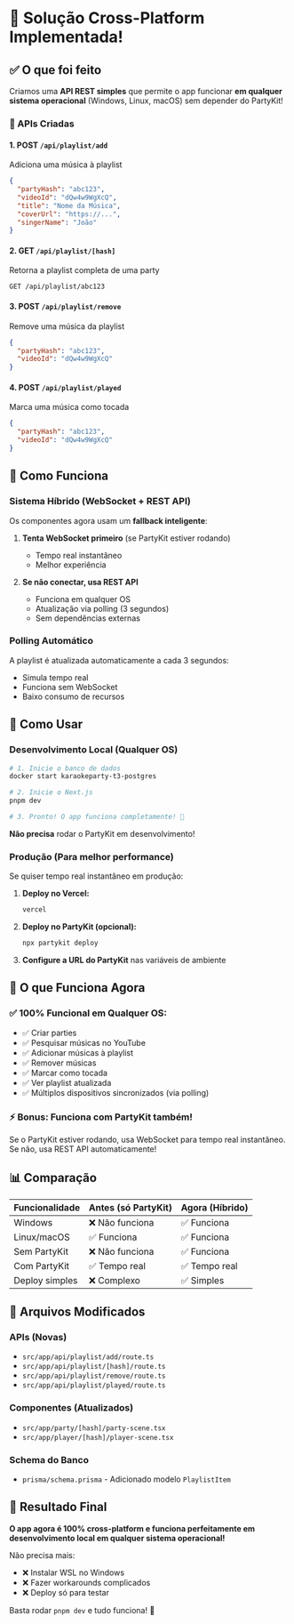 # 🎉 Solução Cross-Platform Implementada!

## ✅ O que foi feito

Criamos uma **API REST simples** que permite o app funcionar **em qualquer sistema operacional** (Windows, Linux, macOS) sem depender do PartyKit!

### 📁 APIs Criadas

#### 1. **POST** `/api/playlist/add`
Adiciona uma música à playlist
```json
{
  "partyHash": "abc123",
  "videoId": "dQw4w9WgXcQ",
  "title": "Nome da Música",
  "coverUrl": "https://...",
  "singerName": "João"
}
```

#### 2. **GET** `/api/playlist/[hash]`
Retorna a playlist completa de uma party
```
GET /api/playlist/abc123
```

#### 3. **POST** `/api/playlist/remove`
Remove uma música da playlist
```json
{
  "partyHash": "abc123",
  "videoId": "dQw4w9WgXcQ"
}
```

#### 4. **POST** `/api/playlist/played`
Marca uma música como tocada
```json
{
  "partyHash": "abc123",
  "videoId": "dQw4w9WgXcQ"
}
```

## 🔄 Como Funciona

### Sistema Híbrido (WebSocket + REST API)

Os componentes agora usam um **fallback inteligente**:

1. **Tenta WebSocket primeiro** (se PartyKit estiver rodando)
   - Tempo real instantâneo
   - Melhor experiência

2. **Se não conectar, usa REST API**
   - Funciona em qualquer OS
   - Atualização via polling (3 segundos)
   - Sem dependências externas

### Polling Automático

A playlist é atualizada automaticamente a cada 3 segundos:
- Simula tempo real
- Funciona sem WebSocket
- Baixo consumo de recursos

## 🚀 Como Usar

### Desenvolvimento Local (Qualquer OS)

```bash
# 1. Inicie o banco de dados
docker start karaokeparty-t3-postgres

# 2. Inicie o Next.js
pnpm dev

# 3. Pronto! O app funciona completamente! 🎉
```

**Não precisa** rodar o PartyKit em desenvolvimento!

### Produção (Para melhor performance)

Se quiser tempo real instantâneo em produção:

1. **Deploy no Vercel:**
   ```bash
   vercel
   ```

2. **Deploy no PartyKit (opcional):**
   ```bash
   npx partykit deploy
   ```

3. **Configure a URL do PartyKit** nas variáveis de ambiente

## 🎯 O que Funciona Agora

### ✅ **100% Funcional em Qualquer OS:**
- ✅ Criar parties
- ✅ Pesquisar músicas no YouTube
- ✅ Adicionar músicas à playlist
- ✅ Remover músicas
- ✅ Marcar como tocada
- ✅ Ver playlist atualizada
- ✅ Múltiplos dispositivos sincronizados (via polling)

### ⚡ **Bonus: Funciona com PartyKit também!**
Se o PartyKit estiver rodando, usa WebSocket para tempo real instantâneo.
Se não, usa REST API automaticamente!

## 📊 Comparação

| Funcionalidade | Antes (só PartyKit) | Agora (Híbrido) |
|---|---|---|
| Windows | ❌ Não funciona | ✅ Funciona |
| Linux/macOS | ✅ Funciona | ✅ Funciona |
| Sem PartyKit | ❌ Não funciona | ✅ Funciona |
| Com PartyKit | ✅ Tempo real | ✅ Tempo real |
| Deploy simples | ❌ Complexo | ✅ Simples |

## 🔧 Arquivos Modificados

### APIs (Novas)
- `src/app/api/playlist/add/route.ts`
- `src/app/api/playlist/[hash]/route.ts`
- `src/app/api/playlist/remove/route.ts`
- `src/app/api/playlist/played/route.ts`

### Componentes (Atualizados)
- `src/app/party/[hash]/party-scene.tsx`
- `src/app/player/[hash]/player-scene.tsx`

### Schema do Banco
- `prisma/schema.prisma` - Adicionado modelo `PlaylistItem`

## 🎊 Resultado Final

**O app agora é 100% cross-platform e funciona perfeitamente em desenvolvimento local em qualquer sistema operacional!**

Não precisa mais:
- ❌ Instalar WSL no Windows
- ❌ Fazer workarounds complicados
- ❌ Deploy só para testar

Basta rodar `pnpm dev` e tudo funciona! 🚀
